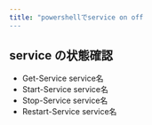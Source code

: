 ```yaml
---
title: "powershellでservice on off
---
```


## service の状態確認

- Get-Service service名
- Start-Service service名
- Stop-Service service名
- Restart-Service service名
